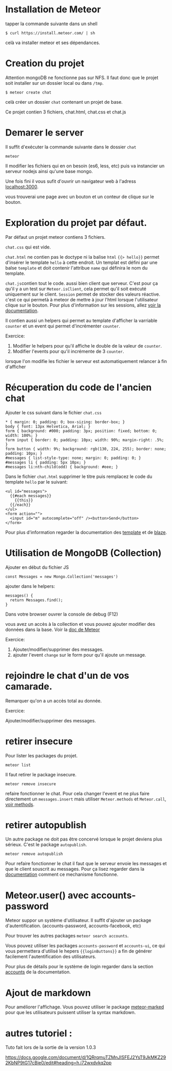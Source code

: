 
# Installation de Meteor

tapper la commande suivante dans un shell

```
$ curl https://install.meteor.com/ | sh
```

celà va installer meteor et ses dépendances.

# Creation du projet

Attention mongoDB ne fonctionne pas sur NFS. Il faut donc que le projet soit installer
sur un dossier local ou dans `/tmp`.

```
$ meteor create chat
```


celà créer un dossier `chat` contenant un projet de base.

Ce projet contien 3 fichiers, chat.html, chat.css et chat.js

# Demarer le server

Il suffit d'exécuter la commande suivante dans le dossier `chat`

```
meteor
```

Il modifier les fichiers qui en on besoin (es6, less, etc) puis va instancier un serveur nodejs ainsi qu'une base mongo.

Une fois fini il vous sufit d'ouvrir un navigateur web à l'adress [localhost:3000](http://localhost:3000).

vous trouverai une page avec un bouton et un conteur de clique sur le bouton.

# Exploration du projet par défaut.

Par défaut un projet meteor contiens 3 fichiers.

`chat.css` qui est vide.

`chat.html` ne contien pas le doctype ni la balise `html`
`{{> hello}}` permet d'insérer le template `hello` à cette endroit.
Un templat est défini par une balse `template` et doit contenir l'attribue `name` qui
définira le nom du template.

`chat.js`contien tout le code. aussi bien client que serveur. C'est pour ça qu'il y a un test sur `Meteor.isClient`, cela permet qu'il soit exécuté uniquement sur le client.
`Session` permet de stocker des valeurs réactive. c'est ce qui permetà à meteor de mettre à jour l'html lorsque l'utilisateur clique sur le bouton. Pour plus d'information sur les sessions, allez [voir la documentation](http://docs.meteor.com/#/full/session).

Il contien aussi un helpers qui permet au template d'afficher la varriable `counter` et un event qui permet d'incrémenter `counter`.

Exercice:

1. Modifier le helpers pour qu'il affiche le double de la valeur de  `counter`.
2. Modifier l'events pour qu'il incrémente de 3 `counter`.


lorsque l'on modifie les fichier le serveur est automatiquement relancer à fin d'afficher

# Récuperation du code de l'ancien chat

Ajouter le css suivant dans le fichier `chat.css`

```
* { margin: 0; padding: 0; box-sizing: border-box; }
body { font: 13px Helvetica, Arial; }
form { background: #000; padding: 3px; position: fixed; bottom: 0; width: 100%; }
form input { border: 0; padding: 10px; width: 90%; margin-right: .5%; }
form button { width: 9%; background: rgb(130, 224, 255); border: none; padding: 10px; }
#messages { list-style-type: none; margin: 0; padding: 0; }
#messages li { padding: 5px 10px; }
#messages li:nth-child(odd) { background: #eee; }
```

Dans le fichier `chat.html` supprimer le titre puis remplacez le code du template `hello` par le suivant:

```
<ul id="messages">
  {{#each messages}}
    {{this}}
  {{/each}}
</ul>
<form action="">
  <input id="m" autocomplete="off" /><button>Send</button>
</form>
```

Pour plus d'information regarder la documentation des [template](http://docs.meteor.com/#/full/templates_api) et de [blaze](http://docs.meteor.com/#/full/blaze_render).

# Utilisation de MongoDB (Collection)

Ajouter en début du fichier JS
```
const Messages = new Mongo.Collection('messages')
```

ajouter dans le helpers:
```
messages() {
  return Messages.find();
}
```

Dans votre browser ouvrer la console de debug (F12)

vous avez un accès à la collection et vous pouvez ajouter modifier des données dans la base.
Voir la [doc de Meteor](http://docs.meteor.com/#/full/mongo_collection)

Exercice:

1. Ajouter/modifier/supprimer des messages.
2. ajouter l'event `change` sur le form pour qu'il ajoute un message.

# rejoindre le chat d'un de vos camarade.

Remarquer qu'on a un accès total au donnée.

Exercice:

Ajouter/modifier/supprimer des messages.

# retirer insecure

Pour lister les packages du projet.

```
meteor list
```

Il faut retirer le package insecure.

```
meteor remove insecure
```


refaire fonctionner le chat. Pour cela changer l'event et ne plus faire directement un `messages.insert` mais utiliser `Meteor.methods` et `Meteor.call`, [voir methods](http://docs.meteor.com/#/full/meteor_methods).

# retirer autopublish

Un autre package ne doit pas être concervé lorsque le projet deviens plus sérieux. C'est le package `autopublish`.

```
meteor remove autopublish
```

Pour refaire fonctionner le chat il faut que le serveur envoie les messages et que le client souscrit au messages. Pour ça lisez regarder dans la [documentation](http://docs.meteor.com/#/full/meteor_publish) comment ce mechanisme fonctionne.


# Meteor.user() avec accounts-password

Meteor suppor un système d'utilisateur. Il suffit d'ajouter un package d'autentification. (accounts-password, accounts-facebook, etc)

Pour trouver les autres packages `meteor search accounts`.

Vous pouvez utiliser les packages `accounts-password` et `accounts-ui`, ce qui vous permettera d'utilisé le hepers `{{loginButtons}}` a fin de générer facilement l'autentification des utilisateurs.

Pour plus de détails pour le système de login regarder dans la section [accounts](http://docs.meteor.com/#/full/accounts_api) de la documentation.

# Ajout de markdown

Pour améliorer l'affichage. Vous pouvez utiliser le package [meteor-marked](https://github.com/chuangbo/meteor-marked) pour que les utilisateurs puissent utiliser la syntax markdown.


# autres tutoriel :

Tuto fait lors de la sortie de la version 1.0.3

https://docs.google.com/document/d/1QRrqmuTZMnJISFEJ2YsT9JkMKZ292KbNP9tG17cBie0/edit#heading=h.i72wxdvkq2pp
